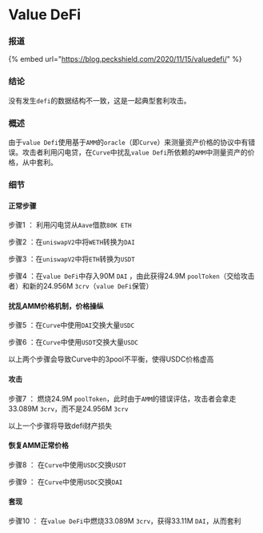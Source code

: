 # Value DeFi

### 报道

{% embed url="https://blog.peckshield.com/2020/11/15/valuedefi/" %}

### 结论

没有发生`defi`的数据结构不一致，这是一起典型套利攻击。

### 概述

由于`value Defi`使用基于`AMM`的`oracle`（即`Curve`）来测量资产价格的协议中有错误。攻击者利用闪电贷，在`Curve`中扰乱`value Defi`所依赖的`AMM`中测量资产的价格，从中套利。

### 细节

#### 正常步骤

步骤1 ： 利用闪电贷从`Aave`借款`80K ETH`

步骤2 ：在`uniswapV2`中将`WETH`转换为`DAI`

步骤3 ：在`uniswapV2`中将`ETH`转换为`USDT`

步骤4 ：在`value DeFi`中存入90M `DAI` ，由此获得24.9M `poolToken`（交给攻击者）和新的24.956M `3crv`（`value DeFi`保管）

#### 扰乱AMM价格机制，价格操纵

步骤5 ：在`Curve`中使用`DAI`交换大量`USDC`

步骤6 ：在`Curve`中使用`USDT`交换大量`USDC`

以上两个步骤会导致Curve中的3pool不平衡，使得USDC价格虚高

#### 攻击

步骤7 ： 燃烧24.9M `poolToken`，此时由于`AMM`的错误评估，攻击者会拿走33.089M `3crv`，而不是24.956M `3crv`

以上一个步骤将导致defi财产损失

#### 恢复AMM正常价格

步骤8 ： 在`Curve`中使用`USDC`交换`USDT`

步骤9 ： 在`Curve`中使用`USDC`交换`DAI`

#### 套现

步骤10 ： 在`value DeFi`中燃烧33.089M `3crv`，获得33.11M `DAI`，从而套利

